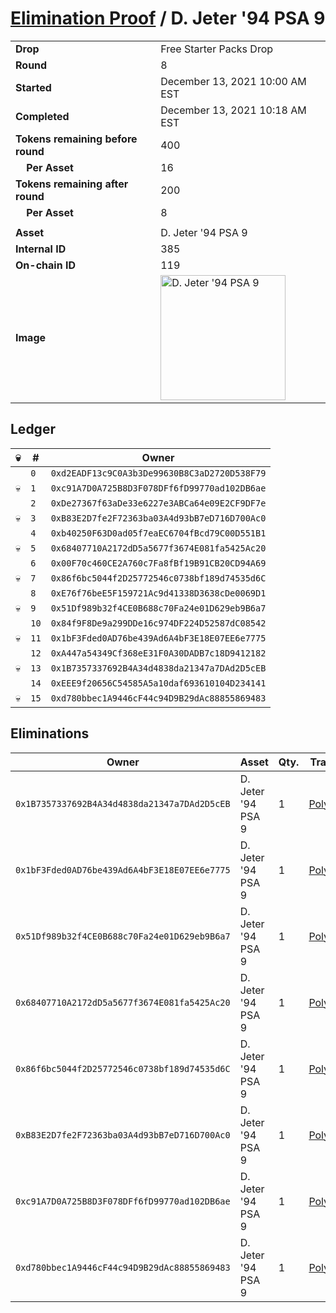 # [Elimination Proof](./readme.md) / D. Jeter &#039;94 PSA 9

|||
|---|---|
| **Drop** | Free Starter Packs Drop |
| **Round** | 8 |
| **Started** | December 13, 2021 10:00 AM EST |
| **Completed** | December 13, 2021 10:18 AM EST |
| **Tokens remaining before round** | 400 |
| **&nbsp;&nbsp;&nbsp;&nbsp;Per Asset** | 16 |
| **Tokens remaining after round** | 200 |
| **&nbsp;&nbsp;&nbsp;&nbsp;Per Asset** | 8 |
| | |
| **Asset** | D. Jeter &#039;94 PSA 9 |
| **Internal ID** | 385 |
| **On-chain ID** | 119 |
| **Image** | <img src="https://tcdn.blokpax.com/95048cbb-7e8e-4cc9-b10b-2c4fc575a3f1/e0c745f98b651e87e49b49adc180f77f480ef06c8cd29573b59091c905d683a4.jpg" height="200" alt="D. Jeter &#039;94 PSA 9" /> |

## Ledger

| 💀 | # | Owner |
| --- | --- | --- |
|  | `0` | `0xd2EADF13c9C0A3b3De99630B8C3aD2720D538F79` |
| 💀 | `1` | `0xc91A7D0A725B8D3F078DFf6fD99770ad102DB6ae` |
|  | `2` | `0xDe27367f63aDe33e6227e3ABCa64e09E2CF9DF7e` |
| 💀 | `3` | `0xB83E2D7fe2F72363ba03A4d93bB7eD716D700Ac0` |
|  | `4` | `0xb40250F63D0ad05f7eaEC6704fBcd79C00D551B1` |
| 💀 | `5` | `0x68407710A2172dD5a5677f3674E081fa5425Ac20` |
|  | `6` | `0x00F70c460CE2A760c7Fa8fBf19B91CB20CD94A69` |
| 💀 | `7` | `0x86f6bc5044f2D25772546c0738bf189d74535d6C` |
|  | `8` | `0xE76f76beE5F159721Ac9d41338D3638cDe0069D1` |
| 💀 | `9` | `0x51Df989b32f4CE0B688c70Fa24e01D629eb9B6a7` |
|  | `10` | `0x84f9F8De9a299DDe16c974DF224D52587dC08542` |
| 💀 | `11` | `0x1bF3Fded0AD76be439Ad6A4bF3E18E07EE6e7775` |
|  | `12` | `0xA447a54349Cf368eE31F0A30DADB7c18D9412182` |
| 💀 | `13` | `0x1B7357337692B4A34d4838da21347a7DAd2D5cEB` |
|  | `14` | `0xEEE9f20656C54585A5a10daf693610104D234141` |
| 💀 | `15` | `0xd780bbec1A9446cF44c94D9B29dAc88855869483` |


## Eliminations

| Owner | Asset | Qty. | Transaction |
| --- | --- | --- | --- |
| `0x1B7357337692B4A34d4838da21347a7DAd2D5cEB` | D. Jeter '94 PSA 9 | 1 | [Polygonscan](https://polygonscan.com/tx/0x2a54bab5943e82c9910fa63daad38e94a2816f8ab1fd459414db6438cee3d641) |
| `0x1bF3Fded0AD76be439Ad6A4bF3E18E07EE6e7775` | D. Jeter '94 PSA 9 | 1 | [Polygonscan](https://polygonscan.com/tx/0x1c336cd4b948d35036b570ba9718e52516d7a342f8a97813368d5e8a045470e4) |
| `0x51Df989b32f4CE0B688c70Fa24e01D629eb9B6a7` | D. Jeter '94 PSA 9 | 1 | [Polygonscan](https://polygonscan.com/tx/0x0410bf286729959f94e17fa3192b59a0c25c856b34ecdff05f2949a60940dfec) |
| `0x68407710A2172dD5a5677f3674E081fa5425Ac20` | D. Jeter '94 PSA 9 | 1 | [Polygonscan](https://polygonscan.com/tx/0xab09770d234256c6c49a9788ed6cde6768688bffac38b419d70b04c37893fcc7) |
| `0x86f6bc5044f2D25772546c0738bf189d74535d6C` | D. Jeter '94 PSA 9 | 1 | [Polygonscan](https://polygonscan.com/tx/0xd5c3d012bd6bcb4600058e24553e7be053e1d79b24992e305ddba984c95f4913) |
| `0xB83E2D7fe2F72363ba03A4d93bB7eD716D700Ac0` | D. Jeter '94 PSA 9 | 1 | [Polygonscan](https://polygonscan.com/tx/0xf0fbf52b387feb411ffa45eb5cb492ae44f41434180ee1bf97e926c0480777e7) |
| `0xc91A7D0A725B8D3F078DFf6fD99770ad102DB6ae` | D. Jeter '94 PSA 9 | 1 | [Polygonscan](https://polygonscan.com/tx/0x3d2409c0b04885debc8c70954375ed87821b47bc3e13a22797b6a87cf1a013e7) |
| `0xd780bbec1A9446cF44c94D9B29dAc88855869483` | D. Jeter '94 PSA 9 | 1 | [Polygonscan](https://polygonscan.com/tx/0xdcd6c8dbf5f072f8f49bb7f66674cf40ec57fb9d24ac57065087389da27397c0) |
